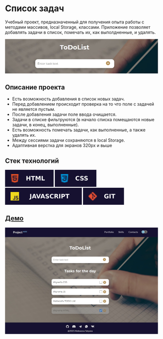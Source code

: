 # Список задач

Учебный проект, предназначенный для получения опыта работы с методами массивов, local Storage, классами. Приложение позволяет добавлять задачи в список, помечать их, как выполдненные, и удалять.

![demo](./public/images/todo.jpg)

## **Описание проекта**

* Есть возможность добавления в список новых задач.
* Перед добавлением происходит проверка на то что поле с задачей не является пустым.
* После добавления задачи поле ввода очищается.
* Задачи в списке фильтруются (в начало списка помещаются новые задачи, в конец, выполненные).
* Есть возможность помечать задачи, как выполненные, а также удалять их.
* Между сессиями задачи сохраняются в local Storage.
* Адаптивная верстка для экранов 320px и выше

## **Стек технологий**
![HTML](./public/images/html.svg)
![CSS](./public/images/css.svg)
![JS](./public/images/js.svg)
![GIT](./public/images/git.svg)

## [**Демо**](https://alekseeva-t-v.github.io/todo/)
![demo](./public/images/demo.jpg)